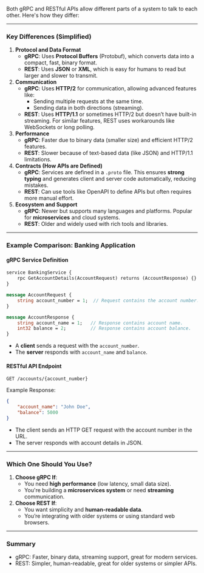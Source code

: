 Both gRPC and RESTful APIs allow different parts of a system to talk to each other. Here's how they differ:

---
### Key Differences (Simplified)

1. **Protocol and Data Format**    
    - **gRPC**: Uses **Protocol Buffers** (Protobuf), which converts data into a compact, fast, binary format.
    - **REST**: Uses **JSON** or **XML**, which is easy for humans to read but larger and slower to transmit.
2. **Communication**
    - **gRPC**: Uses **HTTP/2** for communication, allowing advanced features like:
        - Sending multiple requests at the same time.
        - Sending data in both directions (streaming).
    - **REST**: Uses **HTTP/1.1** or sometimes HTTP/2 but doesn’t have built-in streaming. For similar features, REST uses workarounds like WebSockets or long polling.
3. **Performance**
    - **gRPC**: Faster due to binary data (smaller size) and efficient HTTP/2 features.
    - **REST**: Slower because of text-based data (like JSON) and HTTP/1.1 limitations.
4. **Contracts (How APIs are Defined)**
    - **gRPC**: Services are defined in a `.proto` file. This ensures **strong typing** and generates client and server code automatically, reducing mistakes.
    - **REST**: Can use tools like OpenAPI to define APIs but often requires more manual effort.
5. **Ecosystem and Support**
    - **gRPC**: Newer but supports many languages and platforms. Popular for **microservices** and cloud systems.
    - **REST**: Older and widely used with rich tools and libraries.

---
### Example Comparison: Banking Application

#### gRPC Service Definition

```proto
service BankingService {
    rpc GetAccountDetails(AccountRequest) returns (AccountResponse) {}
}

message AccountRequest {
    string account_number = 1;  // Request contains the account number.
}

message AccountResponse {
    string account_name = 1;   // Response contains account name.
    int32 balance = 2;         // Response contains account balance.
}
```

- A **client** sends a request with the `account_number`.
- The **server** responds with `account_name` and `balance`.

#### RESTful API Endpoint

```http
GET /accounts/{account_number}
```

Example Response:

```json
{
    "account_name": "John Doe",
    "balance": 5000
}
```

- The client sends an HTTP GET request with the account number in the URL.
- The server responds with account details in JSON.

---

### Which One Should You Use?

1. **Choose gRPC If**:
    - You need **high performance** (low latency, small data size).
    - You're building a **microservices system** or need **streaming** communication.
2. **Choose REST If**:
    - You want simplicity and **human-readable data**.
    - You’re integrating with older systems or using standard web browsers.

---
### Summary

- gRPC: Faster, binary data, streaming support, great for modern services.
- REST: Simpler, human-readable, great for older systems or simpler APIs.